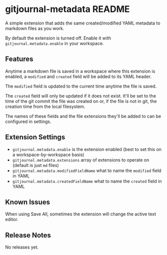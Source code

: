 # gitjournal-metadata README

A simple extension that adds the same created/modified YAML metadata to markdown files as you work.

By default the extension is turned off. Enable it with `gitjournal.metadata.enable` in your workspace.

## Features

Anytime a markdown file is saved in a workspace where this extension is enabled, a `modified` and `created` field will be added to its YAML header.

The `modified` field is updated to the current time anytime the file is saved.

The `created` field will only be updated if it does not exist. It'll be set to the time of the git commit the file was created on or, if the file is not in git, the creation time from the local filesystem.

The names of these fields and the file extensions they'll be added to can be configured in settings.

## Extension Settings

* `gitjournal.metadata.enable` is the extension enabled (best to set this on a workspace-by-workspace basis)
* `gitjournal.metadata.extensions` array of extensions to operate on (default is just `md` files)
* `gitjournal.metadata.modifiedFieldName` what to name the `modified` field in YAML
* `gitjournal.metadata.createdFieldName` what to name the `created` field in YAML

## Known Issues

When using Save All, sometimes the extension will change the active text editor.

## Release Notes

No releases yet.